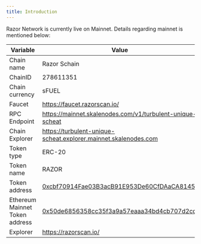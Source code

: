 ```yaml
---
title: Introduction
---
```


Razor Network is currently live on Mainnet. Details regarding mainnet is mentioned below:

| Variable                       | Value                                                                                                                                                            |
| ------------------------------ | ---------------------------------------------------------------------------------------------------------------------------------------------------------------- |
| Chain name                     | Razor Schain                                                                                                                                                     |
| ChainID                        | 278611351                                                                                                                                                        |
| Chain currency                 | sFUEL                                                                                                                                                            |
| Faucet                         | https://faucet.razorscan.io/                                                                                                                                     |
| RPC Endpoint                   | https://mainnet.skalenodes.com/v1/turbulent-unique-scheat                                                                                                        |
| Chain Explorer                 | https://turbulent-unique-scheat.explorer.mainnet.skalenodes.com                                                                                                  |
| Token type                     | ERC-20                                                                                                                                                           |
| Token name                     | RAZOR                                                                                                                                                            |
| Token address                  | [0xcbf70914Fae03B3acB91E953De60CfDAaCA8145f](https://turbulent-unique-scheat.explorer.mainnet.skalenodes.com/address/0xcbf70914Fae03B3acB91E953De60CfDAaCA8145f) |
| Ethereum Mainnet Token address | [0x50de6856358cc35f3a9a57eaaa34bd4cb707d2cd](https://etherscan.io/token/0x50de6856358cc35f3a9a57eaaa34bd4cb707d2cd)                                              |
| Explorer                       | https://razorscan.io/                                                                                                                                            |
